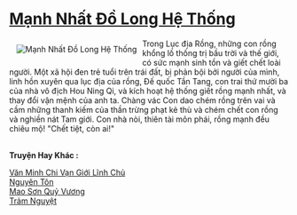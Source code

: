 <a href="https://truyenwiki.net/manh-nhat-do-long-he-thong.35528/" title="Mạnh Nhất Đồ Long Hệ Thống"><h1>Mạnh Nhất Đồ Long Hệ Thống</h1></a><div style="display:table"><img align="right" style="float: left; padding: 10px;" src="https://truyenwiki.net/a/img/str/src/35528.jpg" alt="Mạnh Nhất Đồ Long Hệ Thống">Trong Lục địa Rồng, những con rồng khổng lồ thống trị bầu trời và thế giới, có sức mạnh sinh tồn và giết chết loài người. Một xã hội đen trẻ tuổi trên trái đất, bị phản bội bởi người của mình, linh hồn xuyên qua lục địa của rồng, Đế quốc Tần Tang, con trai thứ mười ba của nhà vô địch Hou Ning Qi, và kích hoạt hệ thống giết rồng mạnh nhất, và thay đổi vận mệnh của anh ta. Chàng vác Con dao chém rồng trên vai và cầm những thanh kiếm của thần trừng phạt kẻ thù và chém chết con rồng và nghiền nát Tam giới. Con nhà nòi, thiên tài môn phái, rồng mạnh đều chiêu mộ! "Chết tiệt, còn ai!"</div><p><br><b>Truyện Hay Khác :</b></p><a href="https://truyenwiki.net/van-minh-chi-van-gioi-linh-chu.35073/" alt="Văn Minh Chi Vạn Giới Lĩnh Chủ">Văn Minh Chi Vạn Giới Lĩnh Chủ</a><br/><a href="https://sangtacviet.wordpress.com/2020/10/22/nguyen-ton/" alt="Nguyên Tôn">Nguyên Tôn</a><br/><a href="https://sangtacviet.wordpress.com/2020/10/22/mao-son-quy-vuong/" alt="Mao Sơn Quỷ Vương">Mao Sơn Quỷ Vương</a><br/><a href="https://sangtacviet.wordpress.com/2020/10/22/tram-nguyet/" alt="Trảm Nguyệt">Trảm Nguyệt</a><br/>